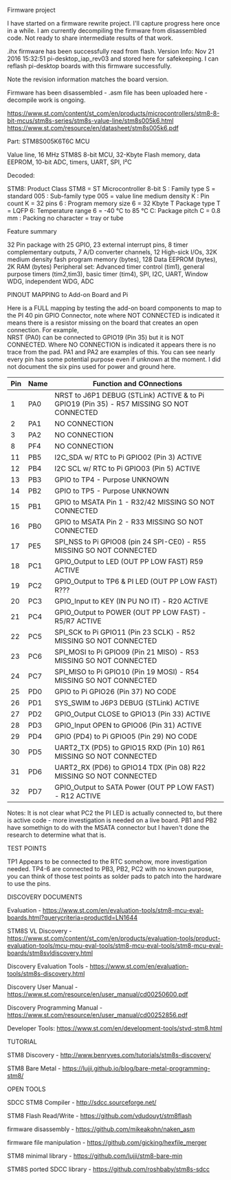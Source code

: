 Firmware project

I have started on a firmware rewrite project.  I'll capture progress here once in a while.  I am currently decompiling the firmware from disassembled code.  Not ready to share intermediate results of that work.

.ihx firmware has been successfully read from flash.  Version Info:  Nov 21 2016 15:32:51 pi-desktop_iap_rev03 and stored here for safekeeping.  I can reflash pi-desktop boards with this firmware successfully.

Note the revision information matches the board version.

Firmware has been disassembled - .asm file has been uploaded here - decompile work is ongoing.

https://www.st.com/content/st_com/en/products/microcontrollers/stm8-8-bit-mcus/stm8s-series/stm8s-value-line/stm8s005k6.html 
https://www.st.com/resource/en/datasheet/stm8s005k6.pdf 

Part: STM8S005K6T6C MCU

Value line, 16 MHz STM8S 8-bit MCU, 32-Kbyte Flash memory, data EEPROM, 10-bit ADC, timers, UART, SPI, I²C

Decoded:

STM8: Product Class STM8 = ST Microcontroller 8-bit
S : Family type S = standard
005 : Sub-family type 005 = value line medium density
K : Pin count K = 32 pins
6 : Program memory size 6 = 32 Kbyte
T Package type T = LQFP
6: Temperature range 6 = -40 °C to 85 °C
C: Package pitch C = 0.8 mm
 : Packing no character = tray or tube 
 
 Feature summary
 
 32 Pin package with 25 GPIO, 23 external interrupt pins, 8 timer complementary outputs, 7 A/D converter channels, 
 12 High-sick I/Os, 32K medium density fash program memory (bytes), 128 Data EEPROM (bytes), 2K RAM (bytes)
 Peripheral set: Advanced timer control (tim1), general purpose timers (tim2,tim3), basic timer (tim4), SPI, I2C, UART, 
 Window WDG, independent WDG, ADC
 
PINOUT MAPPING to Add-on Board and Pi
 
Here is a FULL mapping by testing the add-on board components to map to the PI 40 pin GPIO Connector, note where 
NOT CONNECTED is indicated it means there is a resistor missing on the board that creates an open connection.  For example,  
NRST (PA0) can be connected to GPIO19 (Pin 35) but it is NOT CONNECTED.  Where NO CONNECTION is indicated it appears there
is no trace from the pad. PA1 and PA2 are examples of this.  You can see nearly every pin has some potential purpose even
if unknown at the moment. I did not document the six pins used for power and ground here.

| Pin | Name	| Function and COnnections
| --- | --- | ---
| 1 | PA0 | NRST to J6P1 DEBUG (STLink) ACTIVE & to Pi GPIO19 (Pin 35) - R57 MISSING SO NOT CONNECTED
| 2 | PA1 | NO CONNECTION
| 3 | PA2 | NO CONNECTION
| 8 | PF4 | NO CONNECTION 
|11	| PB5	| I2C_SDA w/ RTC to Pi GPIO02 (Pin 3) ACTIVE
|12	| PB4	| I2C SCL w/ RTC to Pi GPIO03 (Pin 5) ACTIVE
|13 | PB3 | GPIO to TP4 - Purpose UNKNOWN
|14 | PB2 | GPIO to TP5 - Purpose UNKNOWN
|15 | PB1 | GPIO to MSATA Pin 1 - R32/42 MISSING SO NOT CONNECTED
|16 | PB0 | GPIO to MSATA Pin 2 - R33 MISSING SO NOT CONNECTED
|17	| PE5	| SPI_NSS	to Pi GPIO08 (pin 24 SPI-CE0) - R55 MISSING SO NOT CONNECTED
|18	| PC1	| GPIO_Output to LED (OUT PP LOW FAST) R59 ACTIVE
|19	| PC2	| GPIO_Output	to TP6 & PI LED (OUT PP LOW FAST) R???
|20	| PC3	| GPIO_Input	to KEY (IN PU NO IT) - R20 ACTIVE
|21	| PC4	| GPIO_Output	to POWER (OUT PP LOW FAST) - R5/R7 ACTIVE
|22	| PC5	| SPI_SCK to Pi GPIO11 (Pin 23 SCLK) - R52 MISSING SO NOT CONNECTED
|23	| PC6	| SPI_MOSI to Pi GPIO09 (Pin 21 MISO) - R53 MISSING SO NOT CONNECTED
|24	| PC7	| SPI_MISO to Pi GPIO10 (Pin 19 MOSI) - R54 MISSING SO NOT CONNECTED
|25	| PD0	| GPIO to Pi GPIO26 (Pin 37) NO CODE
|26	| PD1	| SYS_SWIM	to J6P3 DEBUG (STLink) ACTIVE
|27	| PD2	| GPIO_Output	CLOSE to GPIO13 (Pin 33) ACTIVE
|28	| PD3	| GPIO_Input OPEN to GPIO06 (Pin 31) ACTIVE
|29	| PD4	| GPIO (PD4) to Pi GPIO05 (Pin 29) NO CODE
|30	| PD5	| UART2_TX (PD5) to GPIO15 RXD (Pin 10) R61 MISSING SO NOT CONNECTED
|31	| PD6	| UART2_RX	(PD6) to GPIO14 TDX (Pin 08) R22 MISSING SO NOT CONNECTED
|32	| PD7	| GPIO_Output to SATA Power (OUT PP LOW FAST) - R12 ACTIVE

Notes:  It is not clear what PC2 the PI LED is actually connected to, but there is active code - more investigation is needed on a live board.  PB1 and PB2 have somethign to do with the MSATA connector but I haven't done the research to determine what that is.

TEST POINTS

TP1 Appears to be connected to the RTC somehow, more investigation needed. TP4-6 are connected to PB3, PB2, PC2 with no known purpose, you can think of those test points as solder pads to patch into the hardware to use the pins.

DISCOVERY DOCUMENTS

Evaluation - https://www.st.com/en/evaluation-tools/stm8-mcu-eval-boards.html?querycriteria=productId=LN1644

STM8S VL Discovery - https://www.st.com/content/st_com/en/products/evaluation-tools/product-evaluation-tools/mcu-mpu-eval-tools/stm8-mcu-eval-tools/stm8-mcu-eval-boards/stm8svldiscovery.html

Discovery Evaluation Tools - https://www.st.com/en/evaluation-tools/stm8s-discovery.html

Discovery User Manual - https://www.st.com/resource/en/user_manual/cd00250600.pdf 

Discovery Programming Manual - https://www.st.com/resource/en/user_manual/cd00252856.pdf

Developer Tools:  https://www.st.com/en/development-tools/stvd-stm8.html 

TUTORIAL

STM8 Discovery - http://www.benryves.com/tutorials/stm8s-discovery/ 

STM8 Bare Metal - https://lujji.github.io/blog/bare-metal-programming-stm8/ 

OPEN TOOLS

SDCC STM8 Compiler - http://sdcc.sourceforge.net/

STM8 Flash Read/Write - https://github.com/vdudouyt/stm8flash 

firmware disassembly - https://github.com/mikeakohn/naken_asm

firmware file manipulation - https://github.com/gicking/hexfile_merger 

STM8 minimal library - https://github.com/lujji/stm8-bare-min

STM8S ported SDCC library - https://github.com/roshbaby/stm8s-sdcc
